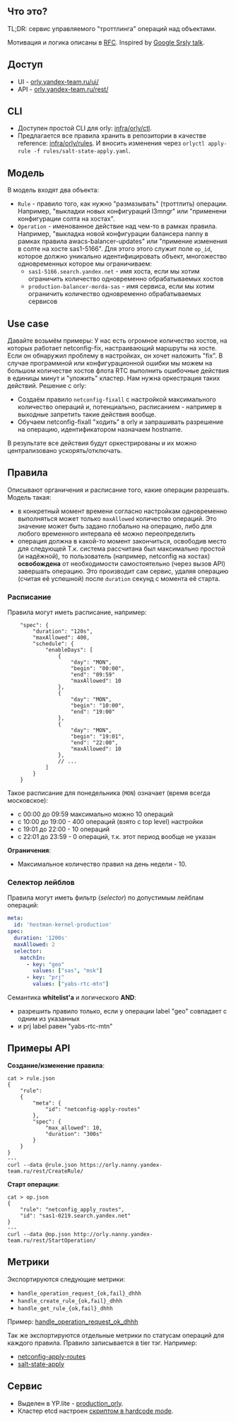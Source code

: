 ## Что это?
TL;DR: сервис управляемого "троттлинга" операций над объектами.

Мотивация и логика описаны в [RFC](docs/draft.md). Inspired by [Google Srsly talk](https://www.youtube.com/watch?v=BOP3z7uCW4w).

## Доступ
* UI - [orly.yandex-team.ru/ui/](https://orly.yandex-team.ru/ui/)
* API - [orly.yandex-team.ru/rest/](https://orly.yandex-team.ru/rest/)

## CLI
* Доступен простой CLI для orly: [infra/orly/ctl](https://a.yandex-team.ru/arc/trunk/arcadia/infra/orly/ctl).
* Предлагается все правила хранить в репозитории в качестве reference: [infra/orly/rules](https://a.yandex-team.ru/arc/trunk/arcadia/infra/orly/rules).
  И вносить изменения через `orlyctl apply-rule -f rules/salt-state-apply.yaml`.

## Модель
В модель входят два объекта:

* `Rule` - правило того, как нужно "размазывать" (троттлить) операции.
  Например, "выкладки новых конфигураций l3mngr" или "применени конфигурации солта на хостах".
* `Operation` - именованное действие над чем-то в рамках правила.
   Например, "выкладка новой конфигурации балансера nanny в рамках правила awacs-balancer-updates" или "примение изменения в солте на хосте sas1-5166". Для этого этого служит поле `op_id`, которое должно уникально идентифицировать объект, многожество одновременных которое мы ограничиваем:
  * `sas1-5166.search.yandex.net` - имя хоста, если мы хотим ограничить количество одновременно обрабатываемых хостов
  * `production-balancer-morda-sas` - имя сервиса, если мы хотим ограничить количество одновременно обрабатываемых сервисов

## Use case
Давайте возьмём примеры:
    У нас есть огромное количество хостов, на которых работает netconfig-fix, настраивающий маршруты на хосте. Если он обнаружил проблему в настройках, он хочет наложить "fix". В случае программной или конфигурационной ошибки мы можем на большом количестве хостов флота RTC выполнить ошибочные действия в единицы минут и "уложить" кластер.
    Нам нужна оркестрация таких действий.
Решение с orly:

* Создаём правило `netconfig-fixall` c настройкой максимального количество операций и, потенциально, расписанием - например в выходные запретить такие действия вообще.
* Обучаем netconfig-fixall "ходить" в orly и запрашивать разрешение на операцию, идентификатором назначаем hostname.

В результате все действия будут оркестрированы и их можно централизовано ускорять/отключать.

## Правила
Описывают органичения и расписание того, какие операции разрешать. Модель такая:

* в конкретный момент времени согласно настройкам одновременно выполняться может только `maxAllowed` количество операций.
  Это значение может быть задано глобально на операцию, либо для любого временного интервала её можно переопределить
* операция должна в какой-то момент закончиться, освободив место для следующей
  Т.к. система рассчитана был максимально простой (и надёжной), то пользователь (например, netconfig на хостах) **освобождена** от необходимости самостоятельно (через вызов API) завершать операцию. Это производит сам сервис, удаляя операцию (считая её успешной) после `duration` секунд с момента её старта.

### Расписание
Правила могут иметь расписание, например:

```
    "spec": {
        "duration": "120s",
        "maxAllowed": 400,
        "schedule": {
            "enableDays": [
                {
                    "day": "MON",
                    "begin": "00:00",
                    "end": "09:59"
                    "maxAllowed": 10
                },
                {
                    "day": "MON",
                    "begin": "10:00",
                    "end": "19:00"
                },
                {
                    "day": "MON",
                    "begin": "19:01",
                    "end": "22:00",
                    "maxAllowed": 10
                },
                // ...
            ]
        }
    }
```
Такое расписание для понедельника (`MON`) означает (время всегда московское):

* с 00:00 до 09:59  максимально можно 10 операций
* с 10:00 до 19:00 - 400 операций (взято с top level) настройки
* с 19:01 до 22:00 - 10 операций
* с 22:01 до 23:59 - 0 операций, т.к. этот период вообще не указан

**Ограничения**:
* Максимальное количество правил на день недели - 10.

### Селектор лейблов
Правила могут иметь фильтр (*seleсtor*) по допустимым лейблам операций:

```yaml
meta:
  id: 'hostman-kernel-production'
spec:
  duration: '1200s'
  maxAllowed: 2
  selector:
    matchIn:
      - key: "geo"
        values: ["sas", "msk"]
      - key: "prj"
        values: ["yabs-rtc-mtn"]
```
Семантика **whitelist'а** и логического **AND**:

* разрешить правило только, если у операции label "geo" совпадает с одним из указанных
* и prj label равен "yabs-rtc-mtn"

## Примеры API
**Создание/изменение правила**:

```
cat > rule.json
{
    "rule":
    {
        "meta": {
            "id": "netconfig-apply-routes"
        },
        "spec": {
            "max_allowed": 10,
            "duration": "300s"
        }
    }
}
---
curl --data @rule.json https://orly.nanny.yandex-team.ru/rest/CreateRule/
```
**Старт операции**:

```
cat > op.json
{
    "rule": "netconfig_apply_routes",
    "id": "sas1-0219.search.yandex.net"
}
---
curl --data @op.json http://orly.nanny.yandex-team.ru/rest/StartOperation/
```
## Метрики
Экспортируются следующие метрики:

* `handle_operation_request_{ok,fail}_dhhh`
* `handle_create_rule_{ok,fail}_dhhh`
* `handle_get_rule_{ok,fail}_dhhh`

Пример: [handle_operation_request_ok_dhhh](https://yasm.yandex-team.ru/chart/itype=rtcsmall;prj=orly;geo=sas;hosts=ASEARCH;signals=hsum(unistat-handle_operation_request_ok_dhhh)/)

Так же экспортируются отдельные метрики по статусам операций для каждого правила. Правило записывается в tier тэг. Например:

* [netconfig-apply-routes](https://yasm.yandex-team.ru/chart/itype=rtcsmall;prj=orly;tier=netconfig-apply-routes;hosts=ASEARCH;signals=%7Bhsum(unistat-handle_operation_request_forbidden_dhhh),hsum(unistat-handle_operation_request_allow_dhhh)%7D/)
* [salt-state-apply](https://yasm.yandex-team.ru/chart/itype=rtcsmall;prj=orly;tier=salt-state-apply;hosts=ASEARCH;signals=%7Bhsum(unistat-handle_operation_request_forbidden_dhhh),hsum(unistat-handle_operation_request_allow_dhhh)%7D/)

## Сервис
* Выделен в YP.lite - [production_orly](https://nanny.yandex-team.ru/ui/#/services/catalog/production_orly/).
* Кластер etcd настроен [скриптом в hardcode mode](https://a.yandex-team.ru/arc/trunk/arcadia/infra/orly/exec_etcd.py).
